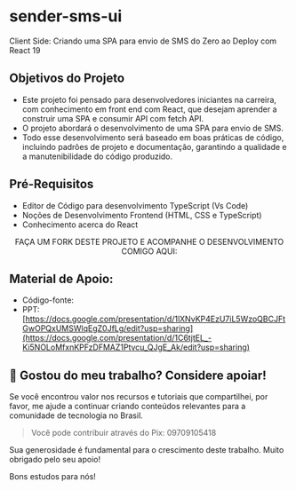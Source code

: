 # sender-sms-ui
Client Side: Criando uma SPA para envio de SMS do Zero ao Deploy com React 19

## Objetivos do Projeto

- Este projeto foi pensado para desenvolvedores iniciantes na carreira, com conhecimento em front end com React, que desejam aprender a construir uma SPA e consumir API com fetch API.
- O projeto abordará o desenvolvimento de uma SPA para envio de SMS.
- Todo esse desenvolvimento será baseado em boas práticas de código, incluindo padrões de projeto e documentação, garantindo a qualidade e a manutenibilidade do código produzido.

## Pré-Requisitos

- Editor de Código para desenvolvimento TypeScript (Vs Code)
- Noções de Desenvolvimento Frontend (HTML, CSS e TypeScript)
- Conhecimento acerca do React

<p align="center">FAÇA UM FORK DESTE PROJETO E ACOMPANHE O DESENVOLVIMENTO COMIGO AQUI: </p>

## Material de Apoio:

- Código-fonte:
- PPT: [https://docs.google.com/presentation/d/1lXNvKP4EzU7iL5WzoQBCJFtGwOPQxUMSWlqEgZ0JfLg/edit?usp=sharing](https://docs.google.com/presentation/d/1C6tjtEL_-Ki5NOLoMfxnKPFzDFMAZ1Ptvcu_QJgE_Ak/edit?usp=sharing)

## 🌟 Gostou do meu trabalho? Considere apoiar!

Se você encontrou valor nos recursos e tutoriais que compartilhei, por favor, me ajude a continuar criando conteúdos relevantes para a comunidade de tecnologia no Brasil.

> Você pode contribuir através do Pix: 09709105418

Sua generosidade é fundamental para o crescimento deste trabalho. Muito obrigado pelo seu apoio!

Bons estudos para nós!


